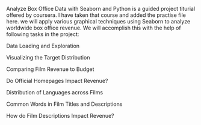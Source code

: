 Analyze Box Office Data with Seaborn and Python is a guided project titurial offered by coursera. I have taken that course and added the practise file here.
we  will apply various graphical techniques using Seaborn to analyze worldwide box office revenue. We will accomplish this with the help of following tasks in the project:

Data Loading and Exploration

Visualizing the Target Distribution

Comparing Film Revenue to Budget

Do Official Homepages Impact Revenue?

Distribution of Languages across Films

Common Words in Film Titles and Descriptions

How do Film Descriptions Impact Revenue?
